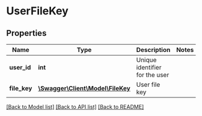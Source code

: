 # UserFileKey

## Properties
Name | Type | Description | Notes
------------ | ------------- | ------------- | -------------
**user_id** | **int** | Unique identifier for the user | 
**file_key** | [**\Swagger\Client\Model\FileKey**](FileKey.md) | User file key | 

[[Back to Model list]](../README.md#documentation-for-models) [[Back to API list]](../README.md#documentation-for-api-endpoints) [[Back to README]](../README.md)


